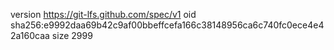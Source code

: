 version https://git-lfs.github.com/spec/v1
oid sha256:e9992daa69b42c9af00bbeffcefa166c38148956ca6c740fc0ece4e42a160caa
size 2999
